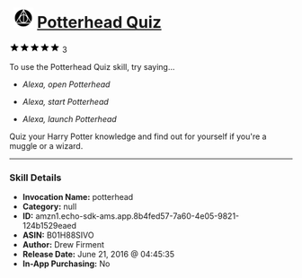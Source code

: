 # &nbsp;<img src="skill_icon" alt="Potterhead Quiz icon" width="36"> [Potterhead Quiz](http://alexa.amazon.com/#skills/amzn1.echo-sdk-ams.app.8b4fed57-7a60-4e05-9821-124b1529eaed)
![5 stars](../../images/ic_star_black_18dp_1x.png)![5 stars](../../images/ic_star_black_18dp_1x.png)![5 stars](../../images/ic_star_black_18dp_1x.png)![5 stars](../../images/ic_star_black_18dp_1x.png)![5 stars](../../images/ic_star_black_18dp_1x.png) 3

To use the Potterhead Quiz skill, try saying...

* *Alexa, open Potterhead*

* *Alexa, start Potterhead*

* *Alexa, launch Potterhead*

Quiz your Harry Potter knowledge and find out for yourself if you're a muggle or a wizard.

***

### Skill Details

* **Invocation Name:** potterhead
* **Category:** null
* **ID:** amzn1.echo-sdk-ams.app.8b4fed57-7a60-4e05-9821-124b1529eaed
* **ASIN:** B01H88SIVO
* **Author:** Drew Firment
* **Release Date:** June 21, 2016 @ 04:45:35
* **In-App Purchasing:** No
